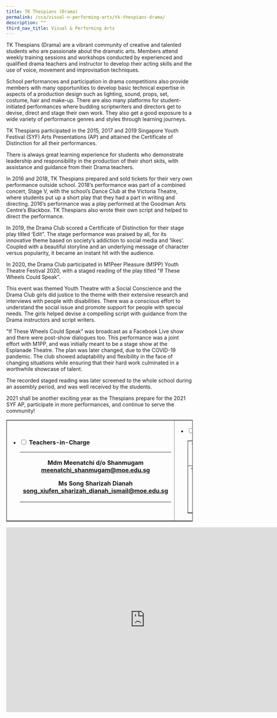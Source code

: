 ```yaml
---
title: TK Thespians (Drama)
permalink: /cca/visual-n-performing-arts/tk-thespians-drama/
description: ""
third_nav_title: Visual & Performing Arts
---
```

<p>TK Thespians (Drama) are a vibrant community of creative and talented students who are passionate about the dramatic arts. Members attend weekly training sessions and workshops conducted by experienced and qualified drama teachers and instructor to develop their acting skills and the use of voice, movement and improvisation techniques.</p>
<p>School performances and participation in drama competitions also provide members with many opportunities to develop basic technical expertise in aspects of a production design such as lighting, sound, props, set, costume, hair and make-up. There are also many platforms for student-initiated performances where budding scriptwriters and directors get to devise, direct and stage their own work. They also get a good exposure to a wide variety of performance genres and styles through learning journeys.&nbsp;</p>
<p>TK Thespians participated in the 2015, 2017 and 2019 Singapore Youth Festival (SYF) Arts Presentations (AP) and attained the Certificate of Distinction for all their performances.&nbsp;</p>
<p>There is always great learning experience for students who demonstrate leadership and responsibility in the production of their short skits, with assistance and guidance from their Drama teachers.&nbsp;</p>
<p>In 2016 and 2018, TK Thespians prepared and sold tickets for their very own performance outside school. 2018&rsquo;s performance was part of a combined concert, Stage V, with the school&rsquo;s Dance Club at the Victoria Theatre, where students put up a short play that they had a part in writing and directing. 2016&rsquo;s performance was a play performed at the Goodman Arts Centre&rsquo;s Blackbox. TK Thespians also wrote their own script and helped to direct the performance.</p>
<p>In 2019, the Drama Club scored a Certificate of Distinction for their stage play titled &lsquo;Edit&rdquo;. The stage performance was praised by all, for its innovative theme based on society&rsquo;s addiction to social media and &lsquo;likes&rsquo;. Coupled with a beautiful storyline and an underlying message of character versus popularity, it became an instant hit with the audience.</p>
<p>In 2020, the Drama Club participated in M1Peer Pleasure (M1PP) Youth Theatre Festival 2020, with a staged reading of the play titled "If These Wheels Could Speak".</p>
<p>This event was themed Youth Theatre with a Social Conscience and the Drama Club girls did justice to the theme with their extensive research and interviews with people with disabilities. There was a conscious effort to understand the social issue and promote support for people with special needs. The girls helped devise a compelling script with guidance from the Drama instructors and script writers.</p>
<p>"If These Wheels Could Speak&rdquo; was broadcast as a Facebook Live show and there were post-show dialogues too. This performance was a joint effort with M1PP, and was initially meant to be a stage show at the Esplanade Theatre. The plan was later changed, due to the COVID-19 pandemic. The club showed adaptability and flexibility in the face of changing situations while ensuring that their hard work culminated in a worthwhile showcase of talent.</p>
<p>The recorded staged reading was later screened to the whole school during an assembly period, and was well received by the students.</p>
<p>2021 shall be another exciting year as the Thespians prepare for the 2021 SYF AP, participate in more performances, and continue to serve the community!</p>
<table style="border-collapse: collapse; width: 100%;" border="1">
<tbody>
<tr>
<td style="width: 50%;">
<ul class="jekyllcodex_accordion">
<li><strong><input id="accordion1" type="checkbox" /> <label for="accordion1">Teachers-in-Charge</label></strong>
<div>
<table class="iveo_table ives_tab_green ive_eobj_left">
<tbody>
<tr>
<td>
<p style="text-align: center;"><strong>Mdm Meenatchi d/o Shanmugam<br /><a href="mailto:meenatchi_shanmugam@moe.edu.sg" target="">meenatchi_shanmugam@moe.edu.sg</a></strong></p>
<p style="text-align: center;"><strong>Ms Song Sharizah Dianah<br /></strong><a href="mailto:song_xiufen_sharizah_dianah_ismail@moe.edu.sg" target=""><strong>song_xiufen_sharizah_dianah_ismail@moe.edu.sg</strong></a></p>
</td>
</tr>
</tbody>
</table>
</div>
</li>
</ul>
</td>
<td style="width: 50%;">
<ul class="jekyllcodex_accordion">
<li><strong><input id="accordion1" type="checkbox" /> <label for="accordion1">CCA Schedule</label></strong>
<div>
<table style="border-collapse: collapse; width: 100%;" border="1">
<tbody>
<tr>
<td style="width: 50%; text-align: center;"><strong>Training Day /Time</strong></td>
<td style="width: 50%; text-align: center;">
<div><strong>Training Venue</strong></div>
</td>
</tr>
<tr>
<td style="width: 50%; text-align: center;">
<div><strong>Tuesday &amp; Friday&nbsp;</strong></div>
<div><strong>3:15pm - 5:45pm</strong></div>
</td>
<td style="width: 50%; text-align: center;">
<div><span style="color: #222222;"><strong>Performing Art Studio</strong></span></div>
</td>
</tr>
</tbody>
</table>
</div>
</li>
</ul>
</td>
</tr>
</tbody>
</table>
<iframe src="https://docs.google.com/presentation/d/e/2PACX-1vQeENgarNTHc1V3AFdHHl5j9t2S5dHgVeNGdfka_Z5-SJJv2M_nxoSaPG0Bajkq4pLFVojCVtwSZ3SX/embed?start=false&loop=false&delayms=10000" frameborder="0" width="750" height="500" allowfullscreen="true"></iframe>